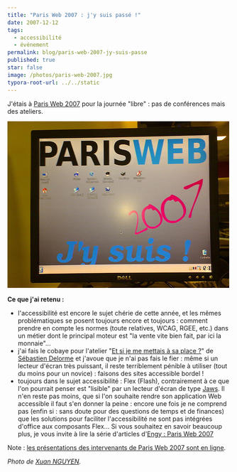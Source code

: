```yaml
---
title: "Paris Web 2007 : j'y suis passé !"
date: 2007-12-12
tags:
  - accessibilité
  - événement
permalink: blog/paris-web-2007-jy-suis-passe
published: true
star: false
image: /photos/paris-web-2007.jpg
typora-root-url: ../../static
---
```

J'étais à [Paris Web 2007](https://www.paris-web.fr/2007/) pour la journée "libre" : pas de conférences mais des ateliers.

![](/photos/paris-web-2007.jpg)

**Ce que j'ai retenu :**

* l'accessibilité est encore le sujet chérie de cette année, et les mêmes problématiques se posent toujours encore et toujours : comment prendre en compte les normes (toute relatives, WCAG, RGEE, etc.) dans un métier dont le principal moteur est "la vente vite bien fait, par ici la monnaie"...
* j'ai fais le cobaye pour l'atelier "[Et si je me mettais à sa place ?](https://www.paris-web.fr/2007/Samedi-17-novembre.html#delorme)" de [Sébastien Delorme](https://www.paris-web.fr/2007/Sebastien-Delorme.html) et j'avoue que je n'ai pas fais le fier : même si un lecteur d'écran très puissant, il reste terriblement pénible à utiliser (tout du moins pour un novice) : faisons des sites accessible bordel !
* toujours dans le sujet accessibilité : Flex (Flash), contrairement à ce que l'on pourrait penser est "lisible" par un lecteur d'écran de type [Jaws](http://fr.wikipedia.org/wiki/Jaws). Il n'en reste pas moins, que si l'on souhaite rendre son application Web accessible il faut s'en donner la peine : encore une fois je ne comprend pas (enfin si : sans doute pour des questions de temps et de finances) que les solutions pour faciliter l'accessibilité ne sont pas intégrées d'office aux composants Flex...
Si vous souhaitez en savoir beaucoup plus, je vous invite à lire la série d'articles d'[Engy : Paris Web 2007](http://randomfeature.net/?s=paris+web+2007)

Note : [les présentations des intervenants de Paris Web 2007 sont en ligne](https://www.paris-web.fr/2007/Presentations-des-intervenants.html).

_Photo de [Xuan NGUYEN](https://www.flickr.com/photos/miaouss/2260346562/)._
